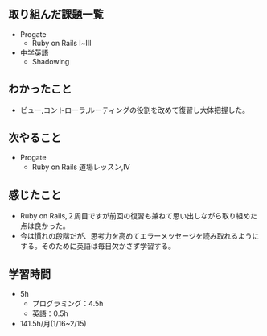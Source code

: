 ## 取り組んだ課題一覧
- Progate 
  - Ruby on Rails Ⅰ~Ⅲ
- 中学英語
  - Shadowing
## わかったこと
- ビュー,コントローラ,ルーティングの役割を改めて復習し大体把握した。
## 次やること
- Progate 
  - Ruby on Rails 道場レッスン,Ⅳ
## 感じたこと
- Ruby on Rails,２周目ですが前回の復習も兼ねて思い出しながら取り組めた点は良かった。
- 今は慣れの段階だが、思考力を高めてエラーメッセージを読み取れるようにする。そのために英語は毎日欠かさず学習する。
## 学習時間
- 5h
  - プログラミング：4.5h
  - 英語：0.5h
- 141.5h/月(1/16~2/15)